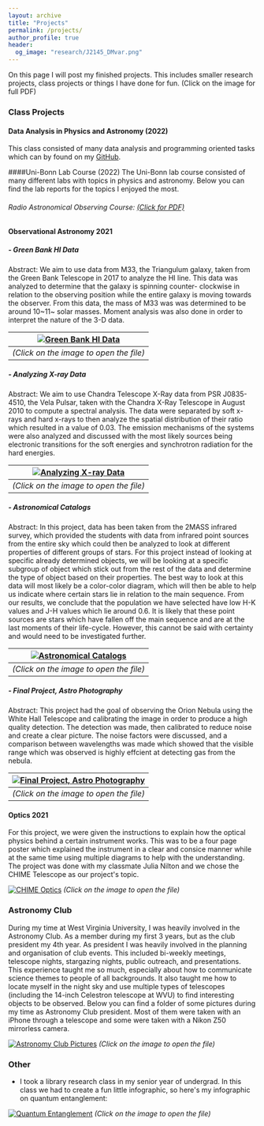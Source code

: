 ```yaml
---
layout: archive
title: "Projects"
permalink: /projects/
author_profile: true
header:
  og_image: "research/J2145_DMvar.png"
---
```


On this page I will post my finished projects. This includes smaller research projects, class projects or things I have done for fun. (Click on the image for full PDF)

### Class Projects
#### Data Analysis in Physics and Astronomy (2022)
This class consisted of many data analysis and programming oriented tasks which can by found on my [GitHub](https://github.com/JacobCT/MastersCourses/tree/main/DataAnalysis).

####Uni-Bonn Lab Course (2022)
The Uni-Bonn lab course consisted of many different labs with topics in physics and astronomy. Below you can find the lab reports for the topics I enjoyed the most.

###### Radio Astronomical Observing Course: [(Click for PDF)](/files/projects/S264_Radio_Astronomy_Lab_A7.pdf)

#### Observational Astronomy 2021
##### - Green Bank HI Data

Abstract: We aim to use data from M33, the Triangulum galaxy, taken from the Green Bank Telescope in
2017 to analyze the HI line. This data was analyzed to determine that the galaxy is spinning counter-
clockwise in relation to the observing position while the entire galaxy is moving towards the observer.
From this data, the mass of M33 was was determined to be around 10~11~ solar masses. Moment analysis was
also done in order to interpret the nature of the 3-D data.

| [![Green Bank HI Data](/images/projects/Triangulum-rot.png "Green Bank HI Data")](/files/projects/ASTR469_Project1_JacobCardinalTremblay.pdf) |
|:--:|
| *(Click on the image to open the file)* |

##### - Analyzing X-ray Data

Abstract: We aim to use Chandra Telescope X-Ray data from PSR J0835-4510, the Vela Pulsar, taken with
the Chandra X-Ray Telescope in August 2010 to compute a spectral analysis. The data were separated
by soft x-rays and hard x-rays to then analyze the spatial distribution of their ratio which resulted in
a value of 0.03. The emission mechanisms of the systems were also analyzed and discussed with the
most likely sources being electronic transitions for the soft energies and synchrotron radiation for the
hard energies.

| [![Analyzing X-ray Data](/images/projects/Data_vs_Photo.png "Analyzing X-ray Data")](/files/projects/ASTR469_Project2_JacobCardinalTremblay.pdf) |
|:--:|
| *(Click on the image to open the file)* |

##### - Astronomical Catalogs

Abstract: In this project, data has been taken from the 2MASS infrared survey, which provided the students
with data from infrared point sources from the entire sky which could then be analyzed to look at
different properties of different groups of stars. For this project instead of looking at specific already
determined objects, we will be looking at a specific subgroup of object which stick out from the rest
of the data and determine the type of object based on their properties. The best way to look at
this data will most likely be a color-color diagram, which will then be able to help us indicate where
certain stars lie in relation to the main sequence. From our results, we conclude that the population
we have selected have low H-K values and J-H values which lie around 0.6. It is likely that these point
sources are stars which have fallen off the main sequence and are at the last moments of their life-cycle.
However, this cannot be said with certainty and would need to be investigated further.

| [![Astronomical Catalogs](/images/projects/Color-Color.png "Astronomical Catalogs")](/files/projects/ASTR469_Project3_JacobCardinalTremblay.pdf) |
|:--:|
| *(Click on the image to open the file)* |

##### - Final Project, Astro Photography

Abstract: This project had the goal of observing the Orion Nebula using the White Hall Telescope and calibrating the image in order to produce a high quality detection. The detection was made, then calibrated
to reduce noise and create a clear picture. The noise factors were discussed, and a comparison between
wavelengths was made which showed that the visible range which was observed is highly effcient at
detecting gas from the nebula.

| [![Final Project, Astro Photography](/images/projects/Orion_Photo.png "Final Project, Astro Photography")](https://drive.google.com/file/d/1cvvZPYJlbQEfgUm9l5lvKm2i5ZXj0HYf/view?usp=sharing) |
|:--:|
| *(Click on the image to open the file)* |

#### Optics 2021
For this project, we were given the instructions to explain how the optical physics behind a certain instrument works. This was to be a four page poster which explained the instrument in a clear and consice manner while at the same time using multiple diagrams to help with the understanding. The project was done with my classmate Julia Nilton and we chose the CHIME Telescope as our project's topic.

[![CHIME Optics](/images/projects/CHIMEProj.png "CHIME Optics")](/files/projects/2020-CHIME-JCT-JN-mbj-JCT-JN.pdf)
*(Click on the image to open the file)*

### Astronomy Club
During my time at West Virginia University, I was heavily involved in the Astronomy Club. As a member during my first 3 years, but as the club president my 4th year. As president I was heavily involved in the planning and organisation of club events. This included bi-weekly meetings, telescope nights, stargazing nights, public outreach, and presentations. This experience taught me so much, especially about how to communicate science themes to people of all backgrounds. It also taught me how to locate myself in the night sky and use multiple types of telescopes (including the 14-inch Celestron telescope at WVU) to find interesting objects to be observed. Below you can find a folder of some pictures during my time as Astronomy Club president. Most of them were taken with an iPhone through a telescope and some were taken with a Nikon Z50 mirrorless camera.

[![Astronomy Club Pictures](/images/projects/AstroClubGroup.JPG "Astronomy Club Pictures")](https://drive.google.com/drive/folders/1I8wQgwxiETlQoQBdTOtKLdwCOs2xhZbo?usp=sharing)
*(Click on the image to open the file)*

### Other
- I took a library research class in my senior year of undergrad. In this class we had to create a fun little infographic, so here's my infographic on quantum entanglement:

[![Quantum Entanglement](/images/projects/QuantumEntanglement.png "CHIME Optics")](/files/projects/JacobCardinalTremblayInfographic.pdf)
*(Click on the image to open the file)*
